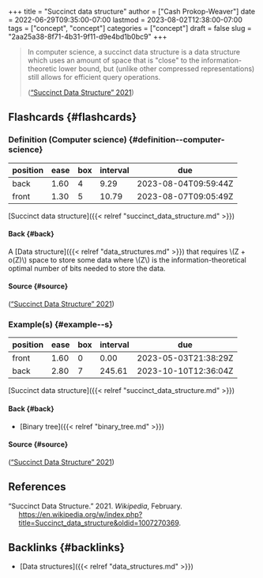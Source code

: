 +++
title = "Succinct data structure"
author = ["Cash Prokop-Weaver"]
date = 2022-06-29T09:35:00-07:00
lastmod = 2023-08-02T12:38:00-07:00
tags = ["concept", "concept"]
categories = ["concept"]
draft = false
slug = "2aa25a38-8f71-4b31-9f11-d9e4bd1b0bc9"
+++

> In computer science, a succinct data structure is a data structure which uses an amount of space that is "close" to the information-theoretic lower bound, but (unlike other compressed representations) still allows for efficient query operations.
>
> (<a href="#citeproc_bib_item_1">“Succinct Data Structure” 2021</a>)


## Flashcards {#flashcards}


### Definition (Computer science) {#definition--computer-science}

| position | ease | box | interval | due                  |
|----------|------|-----|----------|----------------------|
| back     | 1.60 | 4   | 9.29     | 2023-08-04T09:59:44Z |
| front    | 1.30 | 5   | 10.79    | 2023-08-07T09:05:49Z |

[Succinct data structure]({{< relref "succinct_data_structure.md" >}})


#### Back {#back}

A [Data structure]({{< relref "data_structures.md" >}}) that requires \\(Z + o(Z)\\) space to store some data where \\(Z\\) is the information-theoretical optimal number of bits needed to store the data.


#### Source {#source}

(<a href="#citeproc_bib_item_1">“Succinct Data Structure” 2021</a>)


### Example(s) {#example--s}

| position | ease | box | interval | due                  |
|----------|------|-----|----------|----------------------|
| front    | 1.60 | 0   | 0.00     | 2023-05-03T21:38:29Z |
| back     | 2.80 | 7   | 245.61   | 2023-10-10T12:36:04Z |

[Succinct data structure]({{< relref "succinct_data_structure.md" >}})


#### Back {#back}

-   [Binary tree]({{< relref "binary_tree.md" >}})


#### Source {#source}

(<a href="#citeproc_bib_item_1">“Succinct Data Structure” 2021</a>)

## References

<style>.csl-entry{text-indent: -1.5em; margin-left: 1.5em;}</style><div class="csl-bib-body">
  <div class="csl-entry"><a id="citeproc_bib_item_1"></a>“Succinct Data Structure.” 2021. <i>Wikipedia</i>, February. <a href="https://en.wikipedia.org/w/index.php?title=Succinct_data_structure&oldid=1007270369">https://en.wikipedia.org/w/index.php?title=Succinct_data_structure&#38;oldid=1007270369</a>.</div>
</div>


## Backlinks {#backlinks}

-   [Data structures]({{< relref "data_structures.md" >}})
